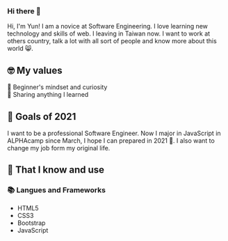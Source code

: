 ### Hi there 👋

Hi, I'm Yun! I am a novice at Software Engineering. I love learning new technology and skills of web. I leaving in Taiwan now. I want to work at others country, talk a lot with all sort of people and know more about this world 😸.

## 🤓 My values
🍏 Beginner's mindset and curiosity<br>
🙌 Sharing anything I learned<br>

## 🔭 Goals of 2021

I want to be a professional Software Engineer. Now I major in JavaScript in ALPHAcamp since March, I hope I can prepared in 2021 💪. I also want to change my job form my original life.

## 🧠 That I know and use
### 📚 Langues and Frameworks
- HTML5
- CSS3
- Bootstrap
- JavaScript
